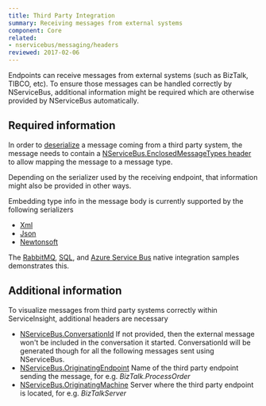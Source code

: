 ```yaml
---
title: Third Party Integration
summary: Receiving messages from external systems
component: Core
related:
- nservicebus/messaging/headers
reviewed: 2017-02-06
---
```


Endpoints can receive messages from external systems (such as BizTalk, TIBCO, etc). To ensure those messages can be handled correctly by NServiceBus, additional information might be required which are otherwise provided by NServiceBus automatically.


## Required information

In order to [deserialize](/nservicebus/serialization/) a message coming from a third party system, the message needs to contain a [NServiceBus.EnclosedMessageTypes header](/nservicebus/messaging/headers.md#serialization-headers-nservicebus-enclosedmessagetypes) to allow mapping the message to a message type.

Depending on the serializer used by the receiving endpoint, that information might also be provided in other ways. 

Embedding type info in the message body is currently supported by the following serializers

 * [Xml](/nservicebus/serialization/xml.md) 
 * [Json](/nservicebus/serialization/json.md)
 * [Newtonsoft](/nservicebus/serialization/newtonsoft.md)

The [RabbitMQ](/samples/rabbitmq/native-integration/), [SQL](/samples/sqltransport/native-integration/), and [Azure Service Bus](/samples/azure/native-integration-asb/) native integration samples demonstrates this.


## Additional information

To visualize messages from third party systems correctly within ServiceInsight, additional headers are necessary

 * [NServiceBus.ConversationId](/nservicebus/messaging/headers.md#messaging-interaction-headers-nservicebus-conversationid) If not provided, then the external message won't be included in the conversation it started. ConversationId will be generated though for all the following messages sent using NServiceBus.
 * [NServiceBus.OriginatingEndpoint](/nservicebus/messaging/headers.md#diagnostic-and-informational-headers-nservicebus-originatingendpoint) Name of the third party endpoint sending the message, for e.g. *BizTalk.ProcessOrder*
 * [NServiceBus.OriginatingMachine](/nservicebus/messaging/headers.md#diagnostic-and-informational-headers-nservicebus-originatingmachine) Server where the third party endpoint is located, for e.g. *BizTalkServer*
